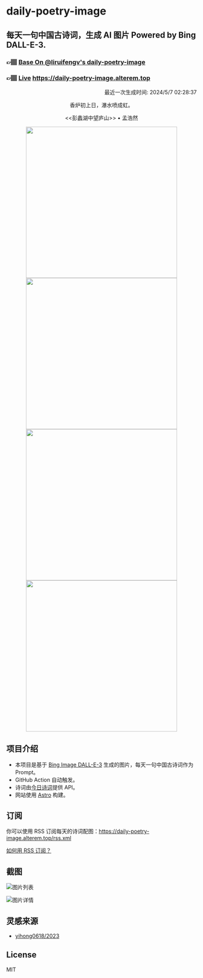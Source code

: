 
# daily-poetry-image

## 每天一句中国古诗词，生成 AI 图片 Powered by Bing DALL-E-3.

### 👉🏽 [Base On @liruifengv's daily-poetry-image](https://github.com/liruifengv/daily-poetry-image)

### 👉🏽 [Live](https://daily-poetry-image.alterem.top/) https://daily-poetry-image.alterem.top

<p align="right">
  最近一次生成时间: 2024/5/7 02:28:37
</p>
<p align="center">
香炉初上日，瀑水喷成虹。
</p>
<p align="center">
<<彭蠡湖中望庐山>> • 孟浩然
</p>
<p align="center">
<img src="https://tse3.mm.bing.net/th/id/OIG4.MU_cRZ2TZLyg76nafA4V" height="400" width="400" />
<img src="https://tse2.mm.bing.net/th/id/OIG4.9pxYA6fXQpWmAH7DlPB6" height="400" width="400" />
<img src="https://tse1.mm.bing.net/th/id/OIG4.Xgwb_3pm0hW335TtMGTB" height="400" width="400" />
<img src="https://tse1.mm.bing.net/th/id/OIG4.nLoh50JsLSfDISuHf99D" height="400" width="400" />
</p>

## 项目介绍

-   本项目是基于 [Bing Image DALL-E-3](https://www.bing.com/images/create) 生成的图片，每天一句中国古诗词作为 Prompt。
-   GitHub Action 自动触发。
-   诗词由[今日诗词](https://www.jinrishici.com/)提供 API。
-   网站使用 [Astro](https://astro.build) 构建。

## 订阅

你可以使用 RSS 订阅每天的诗词配图：https://daily-poetry-image.alterem.top/rss.xml

[如何用 RSS 订阅？](https://zhuanlan.zhihu.com/p/55026716)

## 截图

![图片列表](./screenshots/Snipaste_2023-12-28_21-00-26.png)

![图片详情](./screenshots/Snipaste_2023-12-28_21-00-53.png)

## 灵感来源

-   [yihong0618/2023](https://github.com/yihong0618/2023)

## License

MIT
